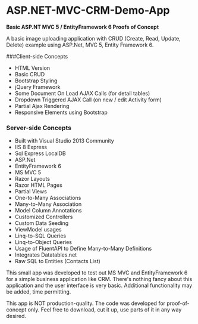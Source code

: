 ASP.NET-MVC-CRM-Demo-App
===========

**Basic ASP.NT MVC 5 / EntityFramework 6 Proofs of Concept**

A basic image uploading application with CRUD (Create, Read, Update, Delete) example using ASP.Net, MVC 5, Entity Framework 6.

###Client-side Concepts

* HTML Version
* Basic CRUD
* Bootstrap Styling
* jQuery Framework
* Some Document On Load AJAX Calls (for detail tables)
* Dropdown Triggered AJAX Call (on new / edit Activity form)
* Partial Ajax Rendering
* Responsive Elements using Bootstrap

### Server-side Concepts
* Built with Visual Studio 2013 Community
* IIS 8 Express
* Sql Express LocalDB
* ASP.Net
* EntityFramework 6
* MS MVC 5
* Razor Layouts
* Razor HTML Pages
* Partial Views
* One-to-Many Associations
* Many-to-Many Association
* Model Column Annotations
* Customized Controllers
* Custom Data Seeding
* ViewModel usages
* Linq-to-SQL Queries
* Linq-to-Object Queries
* Usage of FluentAPI to Define Many-to-Many Definitions
* Integrates Datatables.net
* Raw SQL to Entities (Contacts List)

This small app was developed to test out MS MVC and EntityFramework 6 for a simple business application like CRM.  There's nothing fancy about this application and the user interface is very basic.  Additional functionality may be added, time permitting.

This app is NOT production-quality. The code was developed for proof-of-concept only. Feel free to download, cut it up, use parts of it in any way desired.

